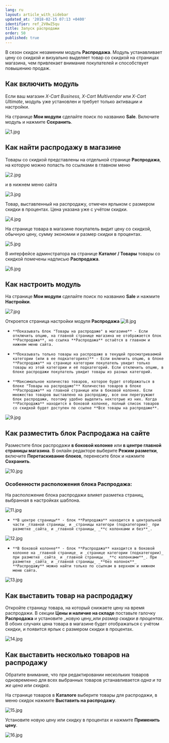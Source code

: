 ```yaml
---
lang: ru
layout: article_with_sidebar
updated_at: '2018-02-15 07:13 +0400'
identifier: ref_2V0wZ5qu
title: Запуск распродажи
order: 50
published: true
---
```

В сезон скидок незаменим модуль **Распродажа**. Модуль устанавливает цену со скидкой и визуально выделяет товар со скидкой на страницах магазина, чем привлекает внимание покупателей и способствует повышению продаж.

## Как включить модуль

Если ваш магазин _X-Cart Business, X-Cart Multivendor_ или _X-Cart Ultimate_, модуль уже установлен и требует только активации и настройки.

На странице **Мои модули** сделайте поиск по названию **Sale**. Включите модуль и нажмите **Сохранить**.

![1.jpg]({{site.baseurl}}/attachments/ref_2V0wZ5qu/1.jpg)

## Как найти распродажу в магазине

Товары со скидкой представлены на отдельной странице **Распродажа**, на которую можно попасть по ссылками в главном меню

![2.jpg]({{site.baseurl}}/attachments/ref_2V0wZ5qu/2.jpg)

 и в нижнем меню сайта

![3.jpg]({{site.baseurl}}/attachments/ref_2V0wZ5qu/3.jpg)

Товар, выставленный на распродажу, отмечен ярлыком с размером скидки в процентах. Цена указана уже с учётом скидки. 

![4.jpg]({{site.baseurl}}/attachments/ref_2V0wZ5qu/4.jpg)

На странице товара в магазине покупатель видит цену со скидкой, обычную цену, сумму экономии и размер скидки в процентах.

![5.jpg]({{site.baseurl}}/attachments/ref_2V0wZ5qu/5.jpg)

В интерфейсе админстратора на странице **Каталог / Товары** товары со скидкой помечены надписью **Распродажа**.

![6.jpg]({{site.baseurl}}/attachments/ref_2V0wZ5qu/6.jpg)

## Как настроить модуль

На странице **Мои модули** сделайте поиск по названию **Sale** и нажмите **Настройки**.

![7.jpg]({{site.baseurl}}/attachments/ref_2V0wZ5qu/7.jpg)

Откроется страница настройки модуля **Распродажа**
![8.jpg]({{site.baseurl}}/attachments/ref_2V0wZ5qu/8.jpg)

-     **Показывать блок "Товары на распродаже" в магазине** - Если отключить опцию, на главной странице магазина не отображается блок **Распродажа**, но ссылка **Распродажа** остаётся в главном и нижнем меню сайта.
 
-     **Показывать только товары на распродаже в текущей просматриваемой категории (или в ее подкатегориях)** - Если включить опцию, в блоке **Распродажа** на странице категории покупатель увидит только товары из этой категории и её подкатегорий. Если отключить опцию, в блоке распродажи покупатель увидит товары из разных категорий.
 
-     **Максимальное количество товаров, которое будет отображаться в блоке "Товары на распродаже"** Количество товаров в блоке **Распродажа** на главной странице или в боковой колонке. Если множество товаров выставлено на распродажу, все они перегружают блок распродажи, поэтому удобно выделить нектотрые из них. Когда **Распродажа** находится в боковой колонке, полный список товаров со скидкой будет доступен по ссылке **Все товары на распродаже**.

![9.jpg]({{site.baseurl}}/attachments/ref_2V0wZ5qu/9.jpg)

## Как разместить блок **Распродажа** на сайте

Разместите блок распродажи **в боковой колонке** или **в центре главной страницы магазина**. В онлайн редакторе выберите **Режим разметки**, включите  **Перетаскивание блоков**, перенесите блок и нажмите **Сохранить**.

![10.jpg]({{site.baseurl}}/attachments/ref_2V0wZ5qu/10.jpg)

### Особенности расположения блока **Распродажа**:

На расположение блока распродажи влияет разметка страниц, выбранная в настройках шаблона.

![11.jpg]({{site.baseurl}}/attachments/ref_2V0wZ5qu/11.jpg)

-     **В центре страницы** - блок **Рапродажа** находится в центральной части _главной страницы_ и _страницы категори (подкатегории)_ при разметке _сайта_ и _главной страницы_ _**с колонками и без**_.

![12.jpg]({{site.baseurl}}/attachments/ref_2V0wZ5qu/12.jpg)
 
-     **В боковой колонке** - блок **Распродажа** находится в боковой колонке на _главной странице_ и _странице категории (подкатегории)_ при разметке _сайта_ и _главной страницы_ _**с колонками**_. При разметке _сайта_ и _главной страницы_ _**без колонок**_ **Распродажу** можно найти только по ссылкам в верхнем и нижнем меню сайта.

![13.jpg]({{site.baseurl}}/attachments/ref_2V0wZ5qu/13.jpg)

## Как выставить товар на распродаджу

Откройте страницу товара, на который снижаете цену на время распродажи. В секции **Цены и наличие на складе** поставьте галочку **Распродажа** и установите _новую цену_или _размер скидки в процентах_. В обоих случаях цена товара в магазине будет отображаться с учётом скидки, и появится ярлык с размером скидки в процентах.

![14.jpg]({{site.baseurl}}/attachments/ref_2V0wZ5qu/14.jpg)

## Как выставить несколько товаров на распродажу

Обратите внимание, что при редактировании нескольких товаров одновременно для всех выбранных товаров устанавливается _одна и та же цена или скидка_.

На странице товаров в **Каталоге** выберите товары для распродажи, в меню скидок нажмите **Выставить на распродажу**.

![15.jpg]({{site.baseurl}}/attachments/ref_2V0wZ5qu/15.jpg)

Установите новую цену или скидку в процентах и нажмите **Применить цену**. 

![16.jpg]({{site.baseurl}}/attachments/ref_2V0wZ5qu/16.jpg)
